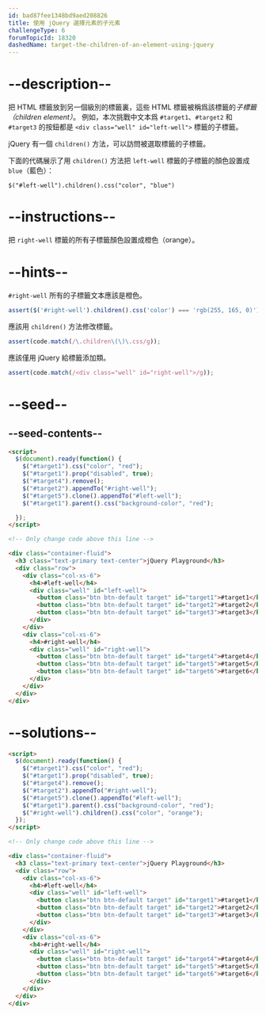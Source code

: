 ```yaml
---
id: bad87fee1348bd9aed208826
title: 使用 jQuery 選擇元素的子元素
challengeType: 6
forumTopicId: 18320
dashedName: target-the-children-of-an-element-using-jquery
---
```


# --description--

把 HTML 標籤放到另一個級別的標籤裏，這些 HTML 標籤被稱爲該標籤的<dfn>子標籤（children element）</dfn>。 例如，本次挑戰中文本爲 `#target1`、`#target2` 和 `#target3` 的按鈕都是 `<div class="well" id="left-well">` 標籤的子標籤。

jQuery 有一個 `children()` 方法，可以訪問被選取標籤的子標籤。

下面的代碼展示了用 `children()` 方法把 `left-well` 標籤的子標籤的顏色設置成 `blue`（藍色）：

`$("#left-well").children().css("color", "blue")`

# --instructions--

把 `right-well` 標籤的所有子標籤顏色設置成橙色（orange）。

# --hints--

`#right-well` 所有的子標籤文本應該是橙色。

```js
assert($('#right-well').children().css('color') === 'rgb(255, 165, 0)');
```

應該用 `children()` 方法修改標籤。

```js
assert(code.match(/\.children\(\)\.css/g));
```

應該僅用 jQuery 給標籤添加類。

```js
assert(code.match(/<div class="well" id="right-well">/g));
```

# --seed--

## --seed-contents--

```html
<script>
  $(document).ready(function() {
    $("#target1").css("color", "red");
    $("#target1").prop("disabled", true);
    $("#target4").remove();
    $("#target2").appendTo("#right-well");
    $("#target5").clone().appendTo("#left-well");
    $("#target1").parent().css("background-color", "red");

  });
</script>

<!-- Only change code above this line -->

<div class="container-fluid">
  <h3 class="text-primary text-center">jQuery Playground</h3>
  <div class="row">
    <div class="col-xs-6">
      <h4>#left-well</h4>
      <div class="well" id="left-well">
        <button class="btn btn-default target" id="target1">#target1</button>
        <button class="btn btn-default target" id="target2">#target2</button>
        <button class="btn btn-default target" id="target3">#target3</button>
      </div>
    </div>
    <div class="col-xs-6">
      <h4>#right-well</h4>
      <div class="well" id="right-well">
        <button class="btn btn-default target" id="target4">#target4</button>
        <button class="btn btn-default target" id="target5">#target5</button>
        <button class="btn btn-default target" id="target6">#target6</button>
      </div>
    </div>
  </div>
</div>
```

# --solutions--

```html
<script>
  $(document).ready(function() {
    $("#target1").css("color", "red");
    $("#target1").prop("disabled", true);
    $("#target4").remove();
    $("#target2").appendTo("#right-well");
    $("#target5").clone().appendTo("#left-well");
    $("#target1").parent().css("background-color", "red");
    $("#right-well").children().css("color", "orange");
  });
</script>

<!-- Only change code above this line -->

<div class="container-fluid">
  <h3 class="text-primary text-center">jQuery Playground</h3>
  <div class="row">
    <div class="col-xs-6">
      <h4>#left-well</h4>
      <div class="well" id="left-well">
        <button class="btn btn-default target" id="target1">#target1</button>
        <button class="btn btn-default target" id="target2">#target2</button>
        <button class="btn btn-default target" id="target3">#target3</button>
      </div>
    </div>
    <div class="col-xs-6">
      <h4>#right-well</h4>
      <div class="well" id="right-well">
        <button class="btn btn-default target" id="target4">#target4</button>
        <button class="btn btn-default target" id="target5">#target5</button>
        <button class="btn btn-default target" id="target6">#target6</button>
      </div>
    </div>
  </div>
</div>
```
